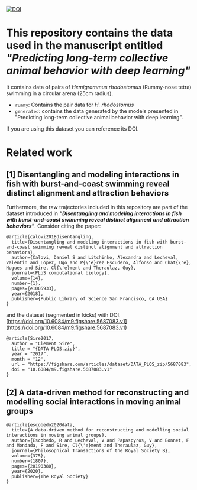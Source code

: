 [![DOI](https://zenodo.org/badge/509081352.svg)](https://zenodo.org/badge/latestdoi/509081352)

# This repository contains the data used in the manuscript entitled **_"Predicting long-term collective animal behavior with deep learning"_**

It contains data of pairs of _Hemigrammus rhodostomus_ (Rummy-nose tetra) swimming in a circular arena (25cm radius).

- `rummy`: Contains the pair data for _H. rhodostomus_
- `generated`: contains the data generated by the models presented in "Predicting long-term collective animal behavior with deep learning".

If you are using this dataset you can reference its DOI. 

# Related work


## [1] Disentangling and modeling interactions in fish with burst-and-coast swimming reveal distinct alignment and attraction behaviors
Furthermore, the raw trajectories included in this repository are part of the dataset introduced in **_"Disentangling and modeling interactions in fish with burst-and-coast swimming reveal distinct alignment and attraction behaviors"_**. Consider citing the paper:

```
@article{calovi2018disentangling,
  title={Disentangling and modeling interactions in fish with burst-and-coast swimming reveal distinct alignment and attraction behaviors},
  author={Calovi, Daniel S and Litchinko, Alexandra and Lecheval, Valentin and Lopez, Ugo and P{\'e}rez Escudero, Alfonso and Chat{\'e}, Hugues and Sire, Cl{\'e}ment and Theraulaz, Guy},
  journal={PLoS computational biology},
  volume={14},
  number={1},
  pages={e1005933},
  year={2018},
  publisher={Public Library of Science San Francisco, CA USA}
}
```

and the dataset (segmented in kicks) with DOI: [https://doi.org/10.6084/m9.figshare.5687083.v1](https://doi.org/10.6084/m9.figshare.5687083.v1)

```
@article{Sire2017, 
  author = "Clement Sire", 
  title = "{DATA PLOS.zip}", 
  year = "2017", 
  month = "12", 
  url = "https://figshare.com/articles/dataset/DATA_PLOS_zip/5687083", 
  doi = "10.6084/m9.figshare.5687083.v1" 
} 
```

## [2] A data-driven method for reconstructing and modelling social interactions in moving animal groups

```
@article{escobedo2020data,
  title={A data-driven method for reconstructing and modelling social interactions in moving animal groups},
  author={Escobedo, R and Lecheval, V and Papaspyros, V and Bonnet, F and Mondada, F and Sire, Cl{\'e}ment and Theraulaz, Guy},
  journal={Philosophical Transactions of the Royal Society B},
  volume={375},
  number={1807},
  pages={20190380},
  year={2020},
  publisher={The Royal Society}
}
```
